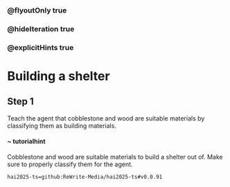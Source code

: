 ### @flyoutOnly true
### @hideIteration true
### @explicitHints true

# Building a shelter

## Step 1
Teach the agent that cobblestone and wood are suitable materials by classifying them as building materials.

#### ~ tutorialhint 
Cobblestone and wood are suitable materials to build a shelter out of. Make sure to properly classify them for the agent.

```package
hai2025-ts=github:ReWrite-Media/hai2025-ts#v0.0.91
```
